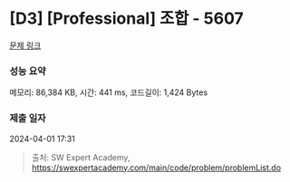 # [D3] [Professional] 조합 - 5607 

[문제 링크](https://swexpertacademy.com/main/code/problem/problemDetail.do?contestProbId=AWXGKdbqczEDFAUo) 

### 성능 요약

메모리: 86,384 KB, 시간: 441 ms, 코드길이: 1,424 Bytes

### 제출 일자

2024-04-01 17:31



> 출처: SW Expert Academy, https://swexpertacademy.com/main/code/problem/problemList.do
